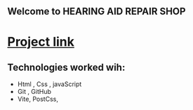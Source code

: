## Welcome to HEARING AID REPAIR SHOP 
# [Project link]()

## Technologies worked wih:
- Html , Css , javaScript
- Git , GitHub
- Vite, PostCss,
